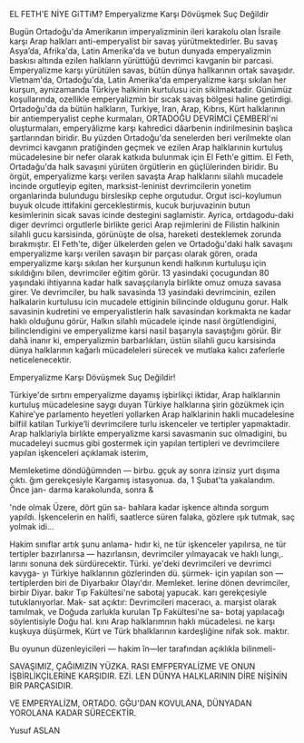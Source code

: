 EL FETH'E NİYE GiTTiM?
Emperyalizme Karşı Dövüşmek Suç Değildir

Bugün Ortadoğu'da Amerikanın imperyalizminin ileri karakolu olan İsraile karşı Arap halkları anti-emperyalist bir savaş yürütmektedirler. Bu savaş Asya’da, Afrika'da, Latin Amerika'da ve butun dunyada emperyalizmin baskısı altında ezilen halkların yürüttüğü devrimci kavganin bir parcasi. 
Emperyalizme karşı yürütülen savas, bütün dünya hallkarının ortak savaşıdır. Vletnam'da, Ortadoğu'da, Latin Amerika'da emperyalizme karşı sıkılan her kurşun, aynizamanda Türkiye halkinin kurtulusu icin sikilmaktadir.
Günümüz koşullarında, ozellikle emperyalizmin bir sıcak savaş bölgesi haline getirdigi. Ortadoğu'da da bütün halkların, Turkiye, Iran, Arap, Kıbrıs, Kürt halklarının bir antiemperyalist cephe kurmaları, ORTADOĞU DEVRİMCİ ÇEMBERİ'ni oluşturmaları, emperyâlizme karşı kahredici dâarbenin indirilmesinin başlıca şartlarından biridir.
Bu yüzden Ortadoğu'da senelerden beri verilmekte olan devrimci kavganın pratiğinden geçmek ve ezilen Arap halklarınin kurtuluş mücadelesine bir nefer olarak katkıda bulunmak için El Feth'e gittim.
El Feth, Ortadağu'da halk savaşıni yürüten örgütlerin en güçlülerinden biridir. Bu örgüt, emperyalizme karşı verilen savaşta Arap halklarını silahlı mucadele incinde orgutleyip egiten, marksist-leninist devrimcilerin yonetim organlarinda bulundugu birslesikp cephe orgutudur. Orgut isci-koylumun buyuk olcude ittifakini gerceklestirmis, kucuk burjuvazinin butun kesimlerinin sicak savas icinde destegini saglamistir. Ayrica, ortdagodu-daki diger devrimci orgutlerle birlikte gerici Arap rejimlerini de Filistin halkinin silahli gucu karsisinda, görünüşte de olsa, hareketi desteklemek zorunda bırakmıştır.
EI Feth'te, diğer ülkelerden gelen ve Ortadoğu'daki halk savaşını emperyalizme karşı verilen savaşın bir parçası olarak gören, orada emperyalizme karşı sıkılan her kurşunun kendi halkının kurtuluşu için sıkıldığını bilen, devrimciler eğitim görür. 13 yasindaki çocugundan 80 yaşındaki ihtiyarına kadar halk savaşçılarıyla birlikte omuz omuza savasa girer. Ve devrimciler, bu halk savasinda 13 yasindaki devrimcinin, ezilen halkalarin kurtulusu icin mucadele ettiginin bilincinde oldugunu gorur. Halk savasinin kudretini ve emperyalistlerin halk savasindan korkmakta ne kadar haklı olduğunu görür, Halkın silahlı mücadele içinde nasıl örgütlendigini, bilinclendigini ve emperyalizme karsi nasil başarıyla savaştığını görür.
Bir dahâ inanır ki, emperyalizmin barbarlıkları, üstün silahli gucu karsisinda dünya halklarının kağarlı mücadeleleri sürecek ve mutlaka kalıcı zaferlerle neticelenecektir.

Emperyalizme Karşı Dövüşmek Suç Değildir!

Türkiye'de sırtını emperyalizme dayamış işbirlikçi iktidar, Arap halklarınin kurtuluş mücadelesine saygı duyan Türkiye halklarına şirin gözükmek için Kahire’ye parlamento heyetleri yollarken Arap halklarinin hakli mucadelesine bilfiil katilan Turkiye’li devrimcilere turlu iskenceler ve tertipler yapmaktadir. Arap halklariyla birlikte emperyalizme karsi savasmanin suc olmadigini, bu mucadeleyi sucmus gibi gostermek için yapılan tertipleri ve devrimcilere yapılan işkenceleri açıklamak isterim,

Memleketime döndüğümnden — birbu.
gçuk ay sonra izinsiz yurt dışıma çıktı.
ğım gerekçesiyle Kargamış istasyonua.
da, 1 Şubat'ta yakalandım. Önce jan-
darma karakolunda, sonra &

'nde olmak Üzere, dört gün sa-
bahlara kadar işkence altında sorgum
yapıldı. İşkencelerin en halifi, saatlerce
süren falaka, gözlere ışık tutmak, saç
yolmak idi...

Hakim sınıflar artık şunu anlama-
hıdır ki, ne tür işkenceler yapılırsa, ne
tür tertipler bazırlanırsa — hazırlansın,
devrimciler yılmayacak ve haklı lungı,.
larını sonuna dek sürdürecektir. Türki.
ye'deki devrimcileri ve devrimci kavyga-
yı Türkiye halklarının gözlerinden dü.
şürmek- için yapılan son — tertiplerden
biri de Diyarbakır Olayı'dır. Memleket.
lerine dönen devrimciler, birbir Diyar.
bakır Tıp Fakültesi'ne sabotaj yapucak.
karı gerekçesiyle tutuklanıyorlar. Mak-
sat açıktır: Devrimcileri maceracı, a.
marşist olarak tamılmak, ve Doğuda
zarlukla kurulan Tp Fakültesi'ne sa-
botaj yapılacağı söylentisiyle Doğu hal.
kını Arap halklarımnın haklı mücadelesi.
ne karşı kuşkuya düşürmek, Kürt ve
Türk bhalklarının kardeşliğine nifak sok.
maktır.

Bu oyunun düzenleyicileri — hakim
în—ler tarafından açıklıkla bilinmeli-

SAVAŞIMIZ, ÇAĞIMIZIN YÜZKA.
RASI EMFPERYALİZME VE ONUN
İŞBİRLİKÇİLERİNE KARŞIDIR. EZİ.
LEN DÜNYA HALKLARININ DİRE
NİŞİNİN BİR PARÇASIDIR.

VE EMPERYALİZM, ORTADO.
GĞU'DAN KOVULANA, DÜNYADAN
YOROLANA KADAR SÜRECEKTİR.

Yusuf ASLAN
